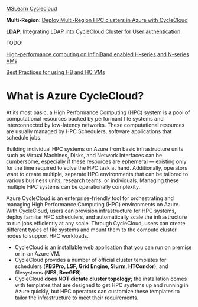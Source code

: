 [MSLearn Cyclecloud](https://learn.microsoft.com/en-us/azure/cyclecloud/overview?view=cyclecloud-8)

**Multi-Region**: 
[Deploy Multi-Region HPC clusters in Azure with CycleCloud](https://techcommunity.microsoft.com/t5/azure-high-performance-computing/deploy-multi-region-hpc-clusters-in-azure-with-cyclecloud/ba-p/3061269)

**LDAP**: 
[Integrating LDAP into CycleCloud Cluster for User authentication](https://techcommunity.microsoft.com/t5/azure-high-performance-computing/integrating-ldap-into-cyclecloud-cluster-for-user-authentication/ba-p/3588364)

TODO:

[High-performance computing on InfiniBand enabled H-series and N-series VMs](https://learn.microsoft.com/en-us/azure/virtual-machines/workloads/hpc/overview)

[Best Practices for using HB and HC VMs](https://learn.microsoft.com/en-us/azure/cyclecloud/how-to/hb-hc-best-practices?view=cyclecloud-8)

# What is Azure CycleCloud?
At its most basic, a High Performance Computing (HPC) system is a pool of computational resources backed by performant file systems and interconnected by low-latency networks. These computational resources are usually managed by HPC Schedulers, software applications that schedule jobs.

Building individual HPC systems on Azure from basic infrastructure units such as Virtual Machines, Disks, and Network Interfaces can be cumbersome, especially if these resources are ephemeral — existing only for the time required to solve the HPC task at hand. Additionally, operators want to create multiple, separate HPC environments that can be tailored to various business units, research teams, or individuals. Managing these multiple HPC systems can be operationally complexity.

Azure CycleCloud is an enterprise-friendly tool for orchestrating and managing High Performance Computing (HPC) environments on Azure. With CycleCloud, users can provision infrastructure for HPC systems, deploy familiar HPC schedulers, and automatically scale the infrastructure to run jobs efficiently at any scale. Through CycleCloud, users can create different types of file systems and mount them to the compute cluster nodes to support HPC workloads.
- CycleCloud is an installable web application that you can run on premise or in an Azure VM.
- CycleCloud provides a number of official cluster templates for schedulers (**PBSPro, LSF, Grid Engine, Slurm, HTCondor**), and filesystems (**NFS, BeeGFS**).
- CycleCloud **does NOT dictate cluster topology**; the installation comes with templates that are designed to get HPC systems up and running in Azure quickly, but HPC operators can customize these templates to tailor the infrastructure to meet their requirements.
